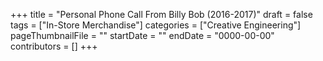 +++
title = "Personal Phone Call From Billy Bob (2016-2017)"
draft = false
tags = ["In-Store Merchandise"]
categories = ["Creative Engineering"]
pageThumbnailFile = ""
startDate = ""
endDate = "0000-00-00"
contributors = []
+++
